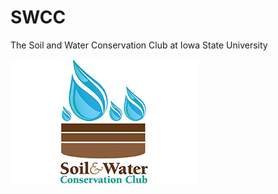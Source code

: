 # SWCC
The Soil and Water Conservation Club at Iowa State University

![SWCC Logo](https://github.com/ryanpmcg/SWCC/blob/main/Publications/SWCC-Logo_centered.jpg)
